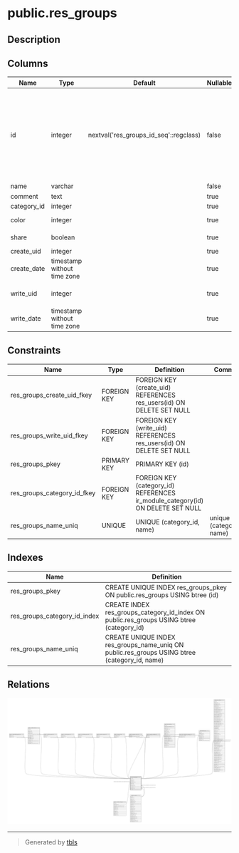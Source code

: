 # public.res_groups

## Description

## Columns

| Name | Type | Default | Nullable | Children | Parents | Comment |
| ---- | ---- | ------- | -------- | -------- | ------- | ------- |
| id | integer | nextval('res_groups_id_seq'::regclass) | false | [public.ir_model_fields_group_rel](public.ir_model_fields_group_rel.md) [public.ir_model_access](public.ir_model_access.md) [public.ir_ui_menu_group_rel](public.ir_ui_menu_group_rel.md) [public.ir_ui_view_group_rel](public.ir_ui_view_group_rel.md) [public.ir_act_window_group_rel](public.ir_act_window_group_rel.md) [public.res_groups_report_rel](public.res_groups_report_rel.md) [public.rule_group_rel](public.rule_group_rel.md) [public.res_groups_users_rel](public.res_groups_users_rel.md) [public.res_groups_implied_rel](public.res_groups_implied_rel.md) [public.mail_channel](public.mail_channel.md) [public.mail_channel_res_groups_rel](public.mail_channel_res_groups_rel.md) [public.digest_tip](public.digest_tip.md) [public.pos_config](public.pos_config.md) |  |  |
| name | varchar |  | false |  |  |  |
| comment | text |  | true |  |  | Comment |
| category_id | integer |  | true |  | [public.ir_module_category](public.ir_module_category.md) | Application |
| color | integer |  | true |  |  | Color Index |
| share | boolean |  | true |  |  | Share Group |
| create_uid | integer |  | true |  | [public.res_users](public.res_users.md) | Created by |
| create_date | timestamp without time zone |  | true |  |  | Created on |
| write_uid | integer |  | true |  | [public.res_users](public.res_users.md) | Last Updated by |
| write_date | timestamp without time zone |  | true |  |  | Last Updated on |

## Constraints

| Name | Type | Definition | Comment |
| ---- | ---- | ---------- | ------- |
| res_groups_create_uid_fkey | FOREIGN KEY | FOREIGN KEY (create_uid) REFERENCES res_users(id) ON DELETE SET NULL |  |
| res_groups_write_uid_fkey | FOREIGN KEY | FOREIGN KEY (write_uid) REFERENCES res_users(id) ON DELETE SET NULL |  |
| res_groups_pkey | PRIMARY KEY | PRIMARY KEY (id) |  |
| res_groups_category_id_fkey | FOREIGN KEY | FOREIGN KEY (category_id) REFERENCES ir_module_category(id) ON DELETE SET NULL |  |
| res_groups_name_uniq | UNIQUE | UNIQUE (category_id, name) | unique (category_id, name) |

## Indexes

| Name | Definition |
| ---- | ---------- |
| res_groups_pkey | CREATE UNIQUE INDEX res_groups_pkey ON public.res_groups USING btree (id) |
| res_groups_category_id_index | CREATE INDEX res_groups_category_id_index ON public.res_groups USING btree (category_id) |
| res_groups_name_uniq | CREATE UNIQUE INDEX res_groups_name_uniq ON public.res_groups USING btree (category_id, name) |

## Relations

![er](public.res_groups.svg)

---

> Generated by [tbls](https://github.com/k1LoW/tbls)
